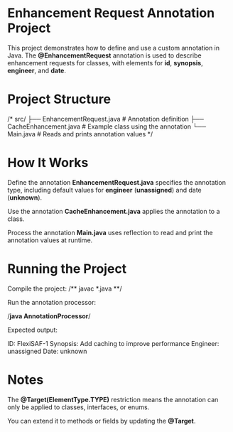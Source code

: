 # Enhancement Request Annotation Project

This project demonstrates how to define and use a custom annotation in Java.
The **@EnhancementRequest** annotation is used to describe enhancement requests for classes, with elements for **id**, **synopsis**, **engineer**, and **date**.

# Project Structure

/* src/
 ├── EnhancementRequest.java      # Annotation definition
 ├── CacheEnhancement.java        # Example class using the annotation
 └── Main.java     # Reads and prints annotation values
*/

# How It Works

Define the annotation
**EnhancementRequest.java** specifies the annotation type, including default values for **engineer** (**unassigned**) and date (**unknown**).

Use the annotation
**CacheEnhancement.java** applies the annotation to a class.

Process the annotation
**Main.java** uses reflection to read and print the annotation values at runtime.

# Running the Project

Compile the project:
/** javac *.java **/

Run the annotation processor:

/**java AnnotationProcessor**/

Expected output:

ID: FlexiSAF-1
Synopsis: Add caching to improve performance
Engineer: unassigned
Date: unknown

# Notes

The **@Target(ElementType.TYPE)** restriction means the annotation can only be applied to classes, interfaces, or enums.

You can extend it to methods or fields by updating the **@Target**.

